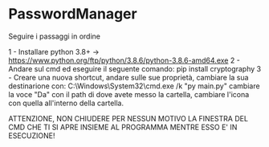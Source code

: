 # PasswordManager

Seguire i passaggi in ordine

1 - Installare python 3.8+ -> https://www.python.org/ftp/python/3.8.6/python-3.8.6-amd64.exe
2 - Andare sul cmd ed eseguire il seguente comando:
	  pip install cryptography
3 - Creare una nuova shortcut, andare sulle sue proprietà, cambiare la sua destinarione con: C:\Windows\System32\cmd.exe /k "py main.py"
    cambiare la voce "Da" con il path di dove avete messo la cartella, cambiare l'icona con quella all'interno della cartella.

ATTENZIONE, NON CHIUDERE PER NESSUN MOTIVO LA FINESTRA DEL CMD CHE TI SI APRE INSIEME AL PROGRAMMA MENTRE ESSO E' IN ESECUZIONE!
